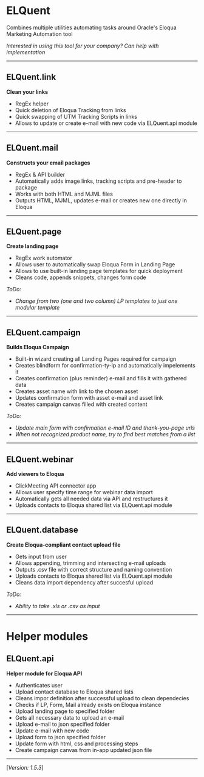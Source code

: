 # ELQuent
Combines multiple utilities automating tasks around Oracle's Eloqua Marketing Automation tool

_Interested in using this tool for your company? Can help with implementation_

---
## ELQuent.link
__Clean your links__
- RegEx helper
- Quick deletion of Eloqua Tracking from links
- Quick swapping of UTM Tracking Scripts in links
- Allows to update or create e-mail with new code via ELQuent.api module

---
## ELQuent.mail
__Constructs your email packages__
- RegEx & API builder
- Automatically adds image links, tracking scripts and pre-header to package
- Works with both HTML and MJML files
- Outputs HTML, MJML, updates e-mail or creates new one directly in Eloqua

---
## ELQuent.page
__Create landing page__
- RegEx work automator
- Allows user to automatically swap Eloqua Form in Landing Page
- Allows to use built-in landing page templates for quick deployment
- Cleans code, appends snippets, changes form code

_ToDo:_
- _Change from two (one and two column) LP templates to just one modular template_

---
## ELQuent.campaign
__Builds Eloqua Campaign__
- Built-in wizard creating all Landing Pages required for campaign
- Creates blindform for confirmation-ty-lp and automatically impelements it
- Creates confirmation (plus reminder) e-mail and fills it with gathered data
- Creates asset name with link to the chosen asset
- Updates confirmation form with asset e-mail and asset link
- Creates campaign canvas filled with created content

_ToDo:_
- _Update main form with confirmation e-mail ID and thank-you-page urls_
- _When not recognized product name, try to find best matches from a list_

---
## ELQuent.webinar
__Add viewers to Eloqua__
- ClickMeeting API connector app
- Allows user specify time range for webinar data import
- Automatically gets all needed data via API and restructures it
- Uploads contacts to Eloqua shared list via ELQuent.api module

---
## ELQuent.database
__Create Eloqua-compliant contact upload file__
- Gets input from user
- Allows appending, trimming and intersecting e-mail uploads
- Outputs .csv file with correct structure and naming convention
- Uploads contacts to Eloqua shared list via ELQuent.api module
- Cleans data import dependency after succesful upload

_ToDo:_
- _Ability to take .xls or .csv as input_

---
# Helper modules

## ELQuent.api
__Helper module for Eloqua API__
- Authenticates user
- Upload contact database to Eloqua shared lists
- Cleans impor definition after successful upload to clean dependecies
- Checks if LP, Form, Mail already exists on Eloqua instance
- Upload landing page to specified folder
- Gets all necessary data to upload an e-mail
- Upload e-mail to json specified folder
- Update e-mail with new code
- Upload form to json specified folder
- Update form with html, css and processing steps
- Create campaign canvas from in-app updated json file

---

[_Version: 1.5.3_]